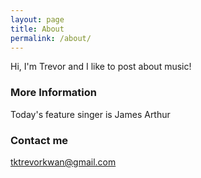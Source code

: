 ```yaml
---
layout: page
title: About
permalink: /about/
---
```


Hi, I'm Trevor and I like to post about music!

### More Information

Today's feature singer is James Arthur

### Contact me

[tktrevorkwan@gmail.com](mailto:tktrevorkwan@gmail.com)
